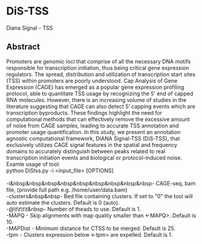 # DiS-TSS
Diana Signal - TSS

## Abstract
Promoters are genomic loci that comprise of all the necessary DNA motifs responsible for transcription initiation, thus being critical gene expression regulators. The spread, distribution and utilization of transcription start sites (TSS) within promoters  are poorly understood. Cap Analysis of Gene Expression (CAGE) has emerged as a popular gene expression profiling protocol, able to quantitate TSS usage by recognizing the 5’ end of capped RNA molecules. However, there is an increasing volume of studies in the literature suggesting that CAGE can also detect 5’ capping events which are transcription byproducts. These findings highlight the need for computational methods that can effectively remove the excessive amount of noise from CAGE samples, leading to accurate TSS annotation and promoter usage quantification. In this study, we present an annotation agnostic computational framework, DIANA Signal-TSS (DiS-TSS), that exclusively utilizes CAGE signal features in the spatial and frequency domains to accurately distinguish between peaks related to real transcription initiation events and biological or protocol-induced noise. 
<br>
Examle usage of tool:<br>
python DiStss.py -i <input_file> [OPTIONS]<br>
<br>
-i&nbsp&nbsp&nbsp&nbsp&nbsp&nbsp&nbsp&nbsp&nbsp- CAGE-seq, bam file, (provide full path e.g. /home/user/data.bam)<br>
-clusters&nbsp&nbsp- Bed file containing clusters. If set to "0" the tool will auto estimate the clusters. Default is 0 (auto).<br>
-@\t\t\t\t&nbsp- Number of theads to use. Default is 1.<br>
-MAPQ      - Skip alignments with map quality smaller than <-MAPQ>. Default is 10.<br>
-MAPDist   - Minimum distance for CTSS to be merged. Default is 25.<br>
-tpm       - Clusters expression below <-tpm> are expelled. Default is 1.<br>
<br>
